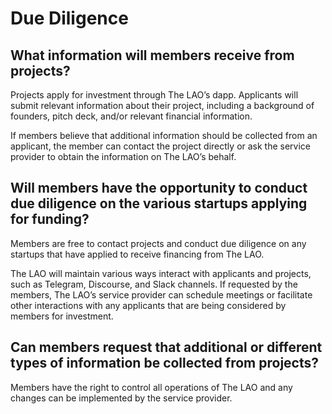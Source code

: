 # Due Diligence

## What information will members receive from projects?

Projects apply for investment through The LAO’s dapp.  Applicants will submit relevant information about their project, including a background of founders, pitch deck, and/or relevant financial  information.

If members believe that additional information should be collected from an applicant, the member can contact the project directly or ask the service provider to obtain the information on The LAO’s behalf. 

## Will members have the opportunity to conduct due diligence on the various startups applying for funding?

Members are free to contact projects and conduct due diligence on any startups that have applied to receive financing from The LAO.

The LAO will maintain various ways interact with applicants and projects, such as Telegram, Discourse, and Slack channels.   If requested by the members, The LAO’s service provider can schedule meetings or facilitate other interactions with any applicants that are being considered by members for investment.

## Can members request that additional or different types of information be collected from projects?

Members have the right to control all operations of The LAO and any changes can be implemented by the service provider.
